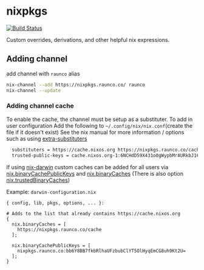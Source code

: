 # nixpkgs
[![Build Status](https://github.com/CorbanR/nixpkgs/workflows/Nixpkgs/badge.svg)](https://github.com/CorbanR/nixpkgs/actions)

Custom overrides, derivations, and other helpful nix expressions.

## Adding channel
add channel with `raunco` alias

```bash
nix-channel --add https://nixpkgs.raunco.co/ raunco
nix-channel --update
```

### Adding channel cache
To enable the cache, the channel must be setup as a substituter. To add in user configuration
Add the following to `~/.config/nix/nix.conf`(create the file if it doesn't exist)
See the nix manual for more information / options such as using [extra-substituters](https://nixos.org/nix/manual/#conf-extra-substituters)

```bash
  substituters = https://cache.nixos.org https://nixpkgs.raunco.co/cache
  trusted-public-keys = cache.nixos.org-1:6NCHdD59X431o0gWypbMrAURkbJ16ZPMQFGspcDShjY= nixpkgs.raunco.co:bb6Y8BB7fkbRlhaUFzbubClYT5OlHyqEmCG8uh9Kt2U=
```

If using [nix-darwin](https://github.com/LnL7/nix-darwin) custom caches can be added for all users via
[nix.binaryCachePublicKeys](https://lnl7.github.io/nix-darwin/manual/index.html#opt-nix.binaryCachePublicKeys) 
and [nix.binaryCaches](https://lnl7.github.io/nix-darwin/manual/index.html#opt-nix.binaryCaches) (There is also option
[nix.trustedBinaryCaches](https://lnl7.github.io/nix-darwin/manual/index.html#opt-nix.trustedBinaryCaches))

Example: `darwin-configuration.nix`

```
{ config, lib, pkgs, options, ... }:

# Adds to the list that already contains https://cache.nixos.org
{
  nix.binaryCaches = [
    https://nixpkgs.raunco.co/cache
  ];

  nix.binaryCachePublicKeys = [
    nixpkgs.raunco.co:bb6Y8BB7fkbRlhaUFzbubClYT5OlHyqEmCG8uh9Kt2U=
  ];
}

```
